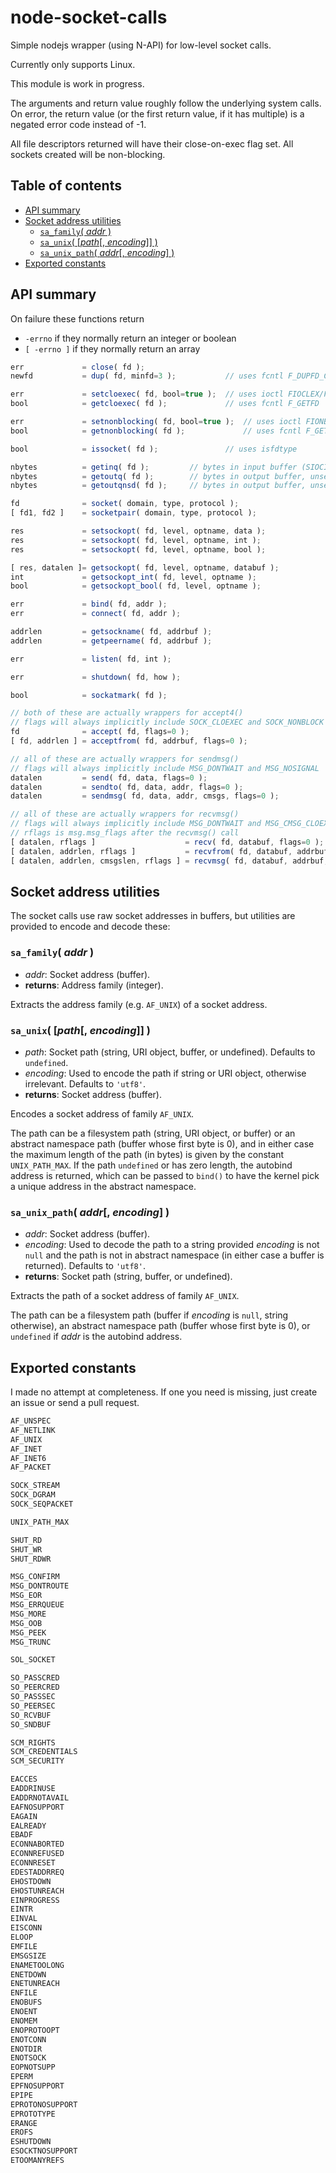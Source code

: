 # node-socket-calls
Simple nodejs wrapper (using N-API) for low-level socket calls.

Currently only supports Linux.

This module is work in progress.

The arguments and return value roughly follow the underlying system calls.
On error, the return value (or the first return value, if it has multiple) is a
negated error code instead of -1.

All file descriptors returned will have their close-on-exec flag set.  All
sockets created will be non-blocking.

## Table of contents

<!-- toc-begin -->
* [API summary](#api-summary)
* [Socket address utilities](#socket-address-utilities)
  * [`sa_family`( _addr_ )](#sa_family-addr-)
  * [`sa_unix`( [_path_[, _encoding_]] )](#sa_unix-path-encoding-)
  * [`sa_unix_path`( _addr_[, _encoding_] )](#sa_unix_path-addr-encoding-)
* [Exported constants](#exported-constants)
<!-- toc-end -->

## API summary

On failure these functions return
* `-errno` if they normally return an integer or boolean
* `[ -errno ]` if they normally return an array

```js
err             = close( fd );
newfd           = dup( fd, minfd=3 );           // uses fcntl F_DUPFD_CLOEXEC

err             = setcloexec( fd, bool=true );  // uses ioctl FIOCLEX/FIONCLEX
bool            = getcloexec( fd );             // uses fcntl F_GETFD

err             = setnonblocking( fd, bool=true );  // uses ioctl FIONBIO
bool            = getnonblocking( fd );             // uses fcntl F_GETFL

bool            = issocket( fd );               // uses isfdtype

nbytes          = getinq( fd );         // bytes in input buffer (SIOCINQ)
nbytes          = getoutq( fd );        // bytes in output buffer, unsent or unacknowledged (SIOCOUTQ)
nbytes          = getoutqnsd( fd );     // bytes in output buffer, unsent (SIOCOUTQNSD)

fd              = socket( domain, type, protocol );    
[ fd1, fd2 ]    = socketpair( domain, type, protocol );

res             = setsockopt( fd, level, optname, data );
res             = setsockopt( fd, level, optname, int );
res             = setsockopt( fd, level, optname, bool );

[ res, datalen ]= getsockopt( fd, level, optname, databuf );
int             = getsockopt_int( fd, level, optname );
bool            = getsockopt_bool( fd, level, optname );

err             = bind( fd, addr );
err             = connect( fd, addr );

addrlen         = getsockname( fd, addrbuf );
addrlen         = getpeername( fd, addrbuf );

err             = listen( fd, int );

err             = shutdown( fd, how );

bool            = sockatmark( fd );

// both of these are actually wrappers for accept4()
// flags will always implicitly include SOCK_CLOEXEC and SOCK_NONBLOCK
fd              = accept( fd, flags=0 );
[ fd, addrlen ] = acceptfrom( fd, addrbuf, flags=0 );

// all of these are actually wrappers for sendmsg()
// flags will always implicitly include MSG_DONTWAIT and MSG_NOSIGNAL
datalen         = send( fd, data, flags=0 );
datalen         = sendto( fd, data, addr, flags=0 );
datalen         = sendmsg( fd, data, addr, cmsgs, flags=0 );

// all of these are actually wrappers for recvmsg()
// flags will always implicitly include MSG_DONTWAIT and MSG_CMSG_CLOEXEC
// rflags is msg.msg_flags after the recvmsg() call
[ datalen, rflags ]                    = recv( fd, databuf, flags=0 );
[ datalen, addrlen, rflags ]           = recvfrom( fd, databuf, addrbuf, flags=0 );
[ datalen, addrlen, cmsgslen, rflags ] = recvmsg( fd, databuf, addrbuf, cmsgsbuf, flags=0 );
```

## Socket address utilities

The socket calls use raw socket addresses in buffers, but utilities are
provided to encode and decode these:

### `sa_family`( _addr_ )

* _addr_: Socket address (buffer).
* **returns**:  Address family (integer).

Extracts the address family (e.g. `AF_UNIX`) of a socket address.

### `sa_unix`( [_path_[, _encoding_]] )

* _path_: Socket path (string, URI object, buffer, or undefined). Defaults to `undefined`.
* _encoding_: Used to encode the path if string or URI object, otherwise irrelevant. Defaults to `'utf8'`.
* **returns**: Socket address (buffer).

Encodes a socket address of family `AF_UNIX`.

The path can be a filesystem path (string, URI object, or buffer) or an abstract namespace path (buffer whose
first byte is 0), and in either case the maximum length of the path (in bytes) is given by the constant
`UNIX_PATH_MAX`.  If the path `undefined` or has zero length, the autobind address is returned, which can be
passed to `bind()` to have the kernel pick a unique address in the abstract namespace.

### `sa_unix_path`( _addr_[, _encoding_] )

* _addr_: Socket address (buffer).
* _encoding_: Used to decode the path to a string provided _encoding_ is not `null` and the path is not in
  abstract namespace (in either case a buffer is returned).  Defaults to `'utf8'`.
* **returns**:  Socket path (string, buffer, or undefined).

Extracts the path of a socket address of family `AF_UNIX`.

The path can be a filesystem path (buffer if _encoding_ is `null`, string otherwise), an abstract namespace
path (buffer whose first byte is 0), or `undefined` if _addr_ is the autobind address.

## Exported constants

I made no attempt at completeness.  If one you need is missing, just create an
issue or send a pull request.

```c
AF_UNSPEC
AF_NETLINK
AF_UNIX
AF_INET
AF_INET6
AF_PACKET

SOCK_STREAM
SOCK_DGRAM
SOCK_SEQPACKET

UNIX_PATH_MAX

SHUT_RD
SHUT_WR
SHUT_RDWR

MSG_CONFIRM
MSG_DONTROUTE
MSG_EOR
MSG_ERRQUEUE
MSG_MORE
MSG_OOB
MSG_PEEK
MSG_TRUNC

SOL_SOCKET

SO_PASSCRED
SO_PEERCRED
SO_PASSSEC
SO_PEERSEC
SO_RCVBUF
SO_SNDBUF

SCM_RIGHTS
SCM_CREDENTIALS
SCM_SECURITY

EACCES
EADDRINUSE
EADDRNOTAVAIL
EAFNOSUPPORT
EAGAIN
EALREADY
EBADF
ECONNABORTED
ECONNREFUSED
ECONNRESET
EDESTADDRREQ
EHOSTDOWN
EHOSTUNREACH
EINPROGRESS
EINTR
EINVAL
EISCONN
ELOOP
EMFILE
EMSGSIZE
ENAMETOOLONG
ENETDOWN
ENETUNREACH
ENFILE
ENOBUFS
ENOENT
ENOMEM
ENOPROTOOPT
ENOTCONN
ENOTDIR
ENOTSOCK
EOPNOTSUPP
EPERM
EPFNOSUPPORT
EPIPE
EPROTONOSUPPORT
EPROTOTYPE
ERANGE
EROFS
ESHUTDOWN
ESOCKTNOSUPPORT
ETOOMANYREFS
```
<!-- vim: tw=111 sts=8 expandtab smarttab
-->
